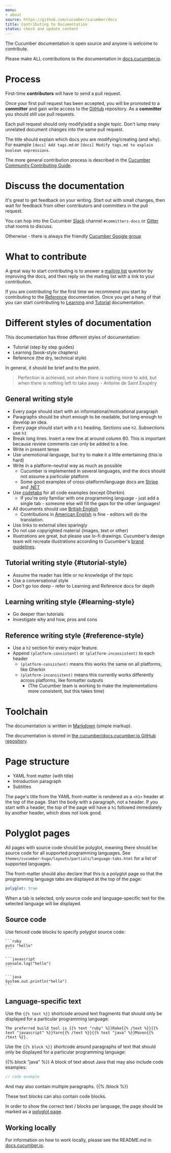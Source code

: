 ```yaml
---
menu:
- about
source: https://github.com/cucumber/cucumber/docs
title: Contributing to Documentation
status: check and update content
---
```


The Cucumber documentation is open source and anyone is welcome to contribute.

Please make ALL contributions to the documentation in [docs.cucumber.io](https://github.com/cucumber/docs.cucumber.io).

# Process

First-time **contributors** will have to send a pull request.

Once your first pull request has been accepted, you will be promoted to a **committer** and
gain write access to the [GitHub](https://github.com/cucumber/docs.cucumber.io) repository.
As a **committer** you should still use pull requests.

Each pull request should only modify/add a single topic. Don't lump many unrelated document changes into the same pull request.

The title should explain which docs you are modifying/creating (and why).
For example `[docs] Add tags.md` or `[docs] Modify tags.md to explain boolean expressions`.

The more general contribution process is described in the [Cucumber Community Contributing Guide](https://github.com/cucumber/cucumber/blob/master/CONTRIBUTING.md).

# Discuss the documentation

It's great to get feedback on your writing. Start out with small changes, then wait for feedback from other contributors and committers in the pull request.

You can hop into the Cucumber [Slack](https://cucumber.io/support#slack) channel `#committers-docs` or [Gitter](https://cucumber.io/support#gitter) chat rooms to discuss.

Otherwise - there is always the friendly [Cucumber Google group](mailto:cukes-devs@googlegroups.com)

# What to contribute
A great way to start contributing is to answer a
[mailing list](https://groups.google.com/group/cukes) question by improving
the docs, and then reply on the mailing list with a link to your contribution.

If you are contributing for the first time we recommend you start by contributing to the [Reference](#reference-style) documentation. Once you get a hang of that you
can start contributing to [Learning](#learning-style) and [Tutorial](#tutorial-style) documentation.

# Different styles of documentation

This documentation has three different styles of documentation:

* Tutorial (step by step guides)
* Learning (book-style chapters)
* Reference (the dry, technical style)

In general, it should be brief and to the point.

> Perfection is achieved, not when there is nothing more to add, but when there is nothing left to take away - Antoine de Saint Exupéry

## General writing style

* Every page should start with an informational/motivational paragraph
* Paragraphs should be short enough to be readable, but long enough to develop an idea.
* Every page should start with a `h1` heading. Sections use `h2`. Subsections use `h3`
* Break long lines. Insert a new line at around column 80. This is important because review comments can only be added to a line.
* Write in present tense
* Use unemotional language, but try to make it a little entertaining (this is hard)
* Write in a platform-neutral way as much as possible
  * Cucumber is implemented in several languages, and the docs should not assume a particular platform
  * Some good examples of cross-platform/language docs are [Stripe](https://stripe.com/docs/api) and [.NET](https://msdn.microsoft.com/en-us/library/system.array(v=vs.110).aspx)
* Use [codetabs](https://github.com/GitbookIO/plugin-codetabs) for all code examples (except Gherkin)
  * If you're only familiar with one programming language - just add a single tab - someone
    else will fill the gaps for the other languages!
* All documents should use [British English](https://en.wikipedia.org/wiki/British_English)
  * Contributions in [American English](https://en.wikipedia.org/wiki/American_English) is fine - editors will do the translation.
* Use links to external sites sparingly
* Do not use copyrighted material (images, text or other)
* Illustrations are great, but please use lo-fi drawings. Cucumber's design team will recreate illustrations according to Cucumber's [brand guidelines](https://github.com/cucumber-ltd/brand).

## Tutorial writing style {#tutorial-style}

* Assume the reader has little or no knowledge of the topic
* Use a conversational style
* Don't go too deep - refer to Learning and Reference docs for depth

## Learning writing style {#learning-style}

* Go deeper than tutorials
* Investigate why and how, pros and cons

## Reference writing style {#reference-style}

* Use a `h2` section for every major feature.
* Append `(platform-consistent)` or `(platform-inconsistent)` to each header
  * `(platform-consistent)` means this works the same on all platforms, like Gherkin
  * `(platform-inconsistent)` means this currently works differently across platforms, like formatter outputs
    * (The Cucumber team is working to make the implementations more consistent, but this takes time)

# Toolchain
The documentation is written in [Markdown](http://toolchain.gitbook.com/syntax/markdown.html)
(simple markup).

The documentation is stored in [the cucumber/docs.cucumber.io GitHub repository](https://github.com/cucumber/docs.cucumber.io).

# Page structure

* YAML front matter (with title)
* Introduction paragraph
* Subtitles

The page's title from the YAML front-matter is rendered as a `<h1>` header
at the top of the page. Start the body with a paragraph, not a header. If you start with a header, the
top of the page will have a `h1` followed immediately by another header, which does not
look good.

# Polyglot pages

All pages with source code should be polyglot, meaning there should be source code
for all supported programming languages. See `themes/cucumber-hugo/layouts/partials/language-tabs.html`
for a list of supported languages.

The front-matter should also declare that this is a polyglot page so that the
programming language tabs are displayed at the top of the page:

```yaml
polyglot: true
```

When a tab is selected, only source code and language-specific text for the selected
language will be displayed.

## Source code

Use fenced code blocks to specify polyglot source code:

    ```ruby
    puts "hello"
    ```

    ```javascript
    console.log("hello")
    ```

    ```java
    System.out.println("hello")
    ```

## Language-specific text

Use the `{{% text %}}` shortcode around text fragments that should only be displayed for
a particular programming language:

    The preferred build tool is {{% text "ruby" %}}Rake{{% /text %}}{{% text "javascript" %}}Yarn{{% /text %}}{{% text "java" %}}Maven{{% /text %}}.

Use the `{{% block %}}` shortcode around paragraphs of text that should only be displayed for
a particular programming language:

{{% block "java" %}}
A block of text about Java that may also include code examples:
```java
// code example
```
And may also contain multiple paragraphs.
{{% /block %}}

These text blocks can also contain code blocks.

In order to show the correct text / blocks per language, the page should be marked as a [polyglot page](#polyglot-pages).

## Working locally

For information on how to work locally, please see the README.md in [docs.cucumber.io](https://github.com/cucumber/docs.cucumber.io).
